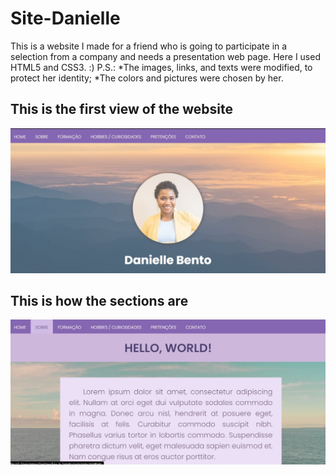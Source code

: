 # Site-Danielle
This is a website I made for a friend who is going to participate in a selection from a company and needs a presentation web page. Here I used HTML5 and CSS3. :)
P.S.: 
*The images, links, and texts were modified, to protect her identity;
*The colors and pictures were chosen by her.
## This is the first view of the website
<img src="Imagens/imagem.jpg">

## This is how the sections are
<img src="Imagens/sobre.jpg">
